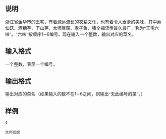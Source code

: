 <h2>说明</h2>

<span style="font-family:&quot;font-size:medium;background-color:#FCFCFC;">浙江省金华市的王宅，有着源远流长的农耕文化，也有着令人垂涎的美味，其中</span>寿仙菇<span style="font-family:&quot;font-size:medium;background-color:#FCFCFC;">、</span>酒糟芋<span style="font-family:&quot;font-size:medium;background-color:#FCFCFC;">、</span>下山笋<span style="font-family:&quot;font-size:medium;background-color:#FCFCFC;">、</span>太师豆腐<span style="font-family:&quot;font-size:medium;background-color:#FCFCFC;">、</span>孝子鱼<span style="font-family:&quot;font-size:medium;background-color:#FCFCFC;">、</span>猪全福<span style="font-family:&quot;font-size:medium;background-color:#FCFCFC;">流传最久最广，称为“王宅六味”。“六味”按顺序</span>1∼6<span style="font-family:&quot;font-size:medium;background-color:#FCFCFC;">编号。现在输入一个整数，输出对应的菜名。</span>
<h2>输入格式</h2>

<span style="font-family:&quot;font-size:medium;background-color:#FCFCFC;">一个整数，表示一个编号。</span>
<h2>输出格式</h2>

<span style="font-family:&quot;font-size:medium;background-color:#FCFCFC;">输出对应的菜名（如果输入的数不在</span>1∼6<span style="font-family:&quot;font-size:medium;background-color:#FCFCFC;">之间，则输出“</span>无此编号的菜<span style="font-family:&quot;font-size:medium;background-color:#FCFCFC;">”。）</span>
<h2>样例</h2>
<pre><code class="language-input1">4</code></pre><pre><code class="language-output1">太师豆腐</code></pre>
